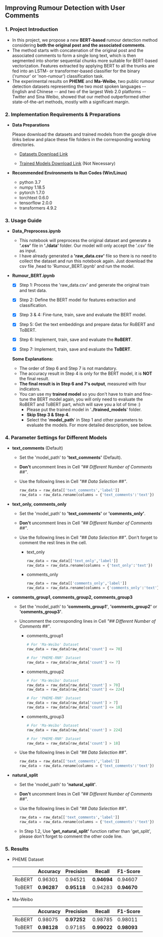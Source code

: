## Improving Rumour Detection with User Comments



### 1. Project Introduction

- In this project, we propose a new **BERT-based** rumour detection method considering **both the original post and the associated comments**. 
- The method starts with concatenation of the original post and the associated comments to form a single long text, which is then segmented into shorter sequential chunks more suitable for BERT-based vectorization. Features extracted by applying BERT to all the trunks are fed into an LSTM- or transformer-based classifier for the binary ('rumour' or 'non-rumour') classification task. 
- The experimental results on **PHEME** and **Ma-Weibo**, two public rumour detection datasets representing the two most spoken languages -- English and Chinese --  and two of the largest Web 2.0 platforms -- Twitter and Sina Weibo, showed that our method outperformed other state-of-the-art methods, mostly with a significant margin.

### 2. Implementation Requirements & Preparations

* **Data Preparations**

  Please download the datasets and trained models from the google drive links below and place these file folders in the corresponding working directories. 

  * [Datasets Download Link](https://drive.google.com/drive/folders/1o430G2HXg9k5cWCOkPwmhOT_7boUii8i?usp=sharing)

  * [Trained Models Download Link](https://drive.google.com/drive/folders/1VEtruvbJ9eRMC4BttXgvz9A0h76HgUIP?usp=sharing) (Not Necessary)


* **Recommended Environments to Run Codes (Win/Linux)**
  * python 3.7
  * numpy 1.18.5
  * pytorch 1.7.0
  * torchtext 0.6.0
  * tensorflow 2.0.0
  * transformers 4.9.2

### 3. Usage Guide

* **Data_Preprocess.ipynb**
  * This notebook will preprocess the original dataset and generate a **'.csv'** file in **'./data'** folder. Our model will only accept the '.csv' file as input. 
  * I have already generated a **'raw_data.csv'** file so there is no need to collect the dataset and run this notebook again.  Just download the csv file ,head to 'Rumour_BERT.ipynb' and run the model.

* **Rumour_BERT.ipynb**

  - [x] Step 1: Process the 'raw_data.csv' and generate the original train and test data.

  - [x] Step 2: Define the BERT model for features extraction and classification.
  - [x] Step 3 & 4: Fine-tune, train,  save and evaluate the BERT model.
  - [x] Step 5: Get the text embeddings and prepare datas for RoBERT and ToBERT.
  - [x] Step 6: Implement, train, save and evaluate the **RoBERT**.
  - [x] Step 7: Implement, train, save and evaluate the **ToBERT**.

  **Some Explanations:**

  - The order of Step 6 and Step 7 is not mandatory.
  - The accuracy result in Step 4 is only for the BERT model, it is **NOT** the final result.
  - **The final result is in Step 6 and 7's output**, measured with four indicators.
  - You can use my **trained model** so you don't have to train and fine-tune the BERT model again, you will only need to evaluate the RoBERT and ToBERT part, which will save you a lot of time :)
    - Please put the trained model in '**./trained_models**' folder.
    - **Skip Step 3 & Step 4**.
    - Select the '**model_path**' in Step 1 and other parameters to evaluate the models. For more detailed description, see below.



### 4. Parameter Settings for Different Models

* **text_comments** (Default)

  * Set the 'model_path' to **'text_comments'** (Default).

  * **Don't** uncomment lines in Cell *"\## Different Number of Comments ##"*.

  * Use the following lines in Cell *"\## Data Selection ##"*.

    ```python
    raw_data = raw_data[['text_comments','label']]
    raw_data = raw_data.rename(columns = {'text_comments':'text'})
    ```

* **text_only, comments_only**

  * Set the 'model_path' to **'text_comments'** or **'comments_only'**.

  * **Don't** uncomment lines in Cell *"\## Different Number of Comments ##"*.

  * Use the following lines in Cell *"\## Data Selection ##"*. Don't forget to comment the rest lines in the cell.

    * text_only

      ```python
      raw_data = raw_data[['text_only','label']]
      raw_data = raw_data.rename(columns = {'text_only':'text'})
      ```

    * comments_only

      ```python
      raw_data = raw_data[['comments_only','label']]
      raw_data = raw_data.rename(columns = {'comments_only':'text'})
      ```

      

* **comments_group1, comments_group2, comments_group3**

  * Set the 'model_path' to **'comments_group1'**, **'comments_group2'** or **'comments_group3'**.

  * Uncomment the corresponding lines in Cell *"\## Different Number of Comments ##"*.

    * comments_group1

      ```python
      # For 'Ma-Weibo' Dataset
      raw_data = raw_data[raw_data['count'] <= 70]
      
      # For 'PHEME-RNR' Dataset
      raw_data = raw_data[raw_data['count'] <= 7]
      ```

    * comments_group2

      ```python
      # For 'Ma-Weibo' Dataset
      raw_data = raw_data[raw_data['count'] > 70]
      raw_data = raw_data[raw_data['count'] <= 224]
      
      # For 'PHEME-RNR' Dataset
      raw_data = raw_data[raw_data['count'] > 7]
      raw_data = raw_data[raw_data['count'] <= 18]
      ```

    * comments_group3

      ```python
      # For 'Ma-Weibo' Dataset
      raw_data = raw_data[raw_data['count'] > 224]
      
      # For 'PHEME-RNR' Dataset
      raw_data = raw_data[raw_data['count'] > 18]
      ```

  * Use the following lines in Cell *"\## Data Selection ##"*.

    ```python
    raw_data = raw_data[['text_comments','label']]
    raw_data = raw_data.rename(columns = {'text_comments':'text'})
    ```

* **natural_split**
  * Set the 'model_path' to **'natural_split'**.
  * **Don't** uncomment lines in Cell *"\## Different Number of Comments ##"*.

  * Use the following lines in Cell *"\## Data Selection ##"*.

    ```python
    raw_data = raw_data[['text_comments','label']]
    raw_data = raw_data.rename(columns = {'text_comments':'text'})
    ```
  
  * In Step 1.2, Use **'get_natural_split'** function rather than 'get_split', please don't forget to comment the other code line.

### 5. Results
* PHEME Dataset

  |        | Accuracy    | Precision   | Recall      | F1-Score    |
  | ------ | ----------- | ----------- | ----------- | ----------- |
  | RoBERT | 0.96301     | 0.94521     | **0.94694** | 0.94607     |
  | ToBERT | **0.96287** | **0.95118** | 0.94283     | **0.94670** |

* Ma-Weibo

  |        | Accuracy    | Precision   | Recall      | F1-Score    |
  | ------ | ----------- | ----------- | ----------- | ----------- |
  | RoBERT | 0.98075     | **0.97252** | 0.98785     | 0.98011     |
  | ToBERT | **0.98128** | 0.97185     | **0.99022** | **0.98093** |

